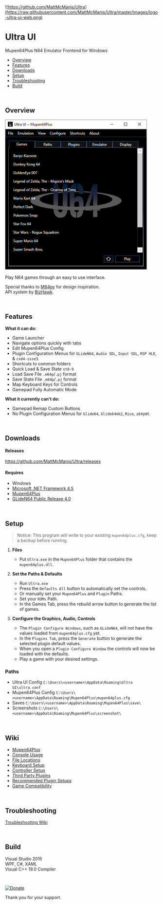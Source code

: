 ![https://github.com/MattMcManis/Ultra](https://raw.githubusercontent.com/MattMcManis/Ultra/master/images/logo-ultra-ui-web.png)

# Ultra UI
Mupen64Plus N64 Emulator Frontend for Windows

* [Overview](#overview)
* [Features](#features)
* [Downloads](#downloads)
* [Setup](#setup)
* [Troubleshooting](#troubleshooting)
* [Build](#build)

&nbsp;

## Overview

![Ultra UI](https://raw.githubusercontent.com/MattMcManis/Ultra/master/images/Ultra-UI-Screenshot-01.png)

Play N64 games through an easy to use interface.

Special thanks to [M64py](http://m64py.sourceforge.net) for design inspiration.  
API system by [BizHawk](https://github.com/TASVideos/BizHawk).

&nbsp;

## Features
**What it can do:**
* Game Launcher
* Navigate options quickly with tabs
* Edit Mupen64Plus Config
* Plugin Configuration Menus for `GLideN64`, `Audio SDL`, `Input SDL`, `RSP HLE`, & `cxd4-ssse3`.
* Shortcuts to common folders
* Quick Load & Save State `st0-9`
* Load Save File `.m64p`/`.pj` format
* Save State File `.m64p`/`.pj` format
* Map Keyboard Keys for Controls
* Gamepad Fully Automatic Mode

**What it currently can't do:**
* Gamepad Remap Custom Buttons
* No Plugin Configuration Menus for `Glide64`, `Glide64mk2`, `Rice`, `z64`yet.

&nbsp;

## Downloads
#### Releases
https://github.com/MattMcManis/Ultra/releases

#### Requires
* Windows
* [Microsoft .NET Framework 4.5](https://www.microsoft.com/en-us/download/details.aspx?id=30653)
* [Mupen64Plus](https://github.com/mupen64plus/mupen64plus-core/releases)
* [GLideN64 Public Release 4.0](https://github.com/gonetz/GLideN64/releases/tag/Public_Release_4_0)

&nbsp;

## Setup

> Notice: This program will write to your existing `mupen64plus.cfg`, keep a backup before running.

1. **Files**
    * Put `Ultra.exe` in the `Mupen64Plus` folder that contains the `mupen64plus.dll`.

2. **Set the Paths & Defaults**
    * Run `Ultra.exe`
    * Press the `Defaults All` button to automatically set the controls.
    * Or manually set your `Mupen64Plus` and `Plugin` Paths.
    * Set your `ROMs` Path.
    * In the Games Tab, press the rebuild arrow button to generate the list of games.

3. **Configure the Graphics, Audio, Controls**
    * The `Plugin Configure Windows`, such as `GLideN64`, will not have the values loaded from `mupen64plus.cfg` yet.
    * In the `Plugins Tab`, press the `Generate` button to generate the selected plugin default values.
    * When you open a `Plugin Configure Window` the controls will now be loaded with the defaults.
    * Play a game with your desired settings.

### Paths

* Ultra UI Config `C:\Users\<username>\AppData\Roaming\Ultra UI\ultra.conf`
* Mupen64Plus Config `C:\Users\<username>\AppData\Roaming\Mupen64Plus\mupen64plus.cfg`
* Saves `C:\Users\<username>\AppData\Roaming\Mupen64Plus\save\`
* Screenshots `C:\Users\<username>\AppData\Roaming\Mupen64Plus\screenshot\`

&nbsp;

## Wiki

* [Mupen64Plus](https://mupen64plus.org/wiki/index.php/Mupen64Plus)
* [Console Usage](https://mupen64plus.org/wiki/index.php/UIConsoleUsage)
* [File Locations](https://mupen64plus.org/wiki/index.php/FileLocations)
* [Keyboard Setup](https://mupen64plus.org/wiki/index.php/KeyboardSetup)
* [Controller Setup](https://mupen64plus.org/wiki/index.php/ControllerSetup)
* [Third Party Plugins](https://mupen64plus.org/wiki/index.php/ThirdPartyPlugins)
* [Recommended Plugin Setups](http://emulation.gametechwiki.com/index.php/Mupen64Plus#Recommended_plugin_setups)
* [Game Compatibility](https://mupen64plus.org/wiki/index.php/GameCompatibility)

&nbsp;

## Troubleshooting

[Troubleshooting Wiki](https://github.com/MattMcManis/Ultra/wiki/Troubleshooting)

&nbsp;

## Build
Visual Studio 2015
<br />
WPF, C#, XAML
<br />
Visual C++ 19.0 Compiler

&nbsp;

[![Donate](https://img.shields.io/badge/Donate-PayPal-green.svg)](https://www.paypal.com/cgi-bin/webscr?cmd=_s-xclick&hosted_button_id=VTUE7KQ8RS3DN) 

Thank you for your support.